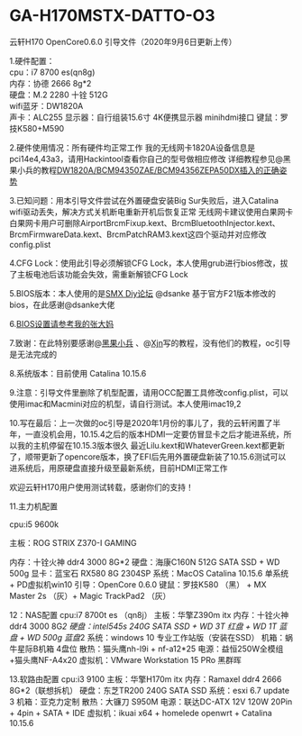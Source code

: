 # GA-H170MSTX-DATTO-O3
云轩H170 OpenCore0.6.0 引导文件（2020年9月6日更新上传）
  
1.硬件配置：  
cpu：i7 8700 es(qn8g)  
内存：协德 2666 8g*2  
硬盘：M.2 2280 十铨 512G  
wifi蓝牙：DW1820A  
声卡：ALC255
显示器：自行组装15.6寸 4K便携显示器 minihdmi接口
键鼠：罗技K580+M590
  
2.硬件使用情况：所有硬件均正常工作
我的无线网卡1820A设备信息是pci14e4,43a3，请用Hackintool查看你自己的型号做相应修改
详细教程参见@黑果小兵的教程[DW1820A/BCM94350ZAE/BCM94356ZEPA50DX插入的正确姿势](https://blog.daliansky.net/DW1820A_BCM94350ZAE-driver-inserts-the-correct-posture.html) 

3.已知问题：用本引导文件尝试在外置硬盘安装Big Sur失败后，进入Catalina wifi驱动丢失，解决方式关机断电重新开机后恢复正常
无线网卡建议使用白果网卡
白果网卡用户可删除AirportBrcmFixup.kext、BrcmBluetoothInjector.kext、BrcmFirmwareData.kext、BrcmPatchRAM3.kext这四个驱动并对应修改config.plist
  
4.CFG Lock：使用此引导必须解锁CFG Lock，本人使用grub进行bios修改，拔了主板电池后该功能会失效，需重新解锁CFG Lock
  
5.BIOS版本：本人使用的是[SMX Diy论坛](http://www.smxdiy.com/) @dsanke 基于官方F21版本修改的bios，在此感谢@dsanke大佬

6.[BIOS设置请参考我的张大妈](https://post.smzdm.com/p/ag827k43/)
  
7.致谢：在此特别要感谢@[黑果小兵](https://blog.daliansky.net/) 、@[Xjn](https://blog.daliansky.net/OpenCore-BootLoader.html)写的教程，没有他们的教程，oc引导是无法完成的  

8.系统版本：目前使用 Catalina 10.15.6

9.注意：引导文件里删除了机型配置，请用OCC配置工具修改config.plist，可以使用imac和Macmini对应的机型，请自行测试。本人使用imac19,2

10.写在最后：上一次做的oc引导是2020年1月份的事儿了，我的云轩闲置了半年，一直没机会用，10.15.4之后的版本HDMI一定要仿冒显卡之后才能进系统，所以我的主机停留在10.15.3版本很久
最近Lilu.kext和WhateverGreen.kext都更新了，顺带更新了opencore版本，换了EFI后先用外置硬盘新装了10.15.6测试可以进系统后，用原硬盘直接升级至最新系统，目前HDMI正常工作

欢迎云轩H170用户使用测试转载，感谢你们的支持！

11.主力机配置

cpu:i5 9600k

主板：ROG STRIX Z370-I GAMING

内存：十铨火神 ddr4 3000 8G*2
硬盘：海康C160N 512G SATA SSD + WD 500g
显卡：蓝宝石 RX580 8G 2304SP
系统：MacOS Catalina 10.15.6 单系统 + PD虚拟机win10
引导：OpenCore 0.6.0
键鼠：罗技K580 （黑） + MX Master 2s （灰）+ Magic TrackPad2 （灰）

12：NAS配置
cpu:i7 8700t es （qn8j）
主板：华擎Z390m itx
内存：十铨火神 ddr4 3000 8G*2
硬盘：intel545s 240G SATA SSD + WD 3T 红盘 + WD 1T 蓝盘 + WD 500g 蓝盘*2
系统：windows 10 专业工作站版（安装在SSD）
机箱：蜗牛星际B机箱 4盘位
散热：猫头鹰nh-l9i + nf-a12*25
电源：益恒250W全模组+猫头鹰NF-A4x20
虚拟机：VMware Workstation 15 PRo 黑群晖

13.软路由配置
cpu:i3 9100
主板：华擎H170m itx
内存：Ramaxel ddr4 2666 8G*2（联想拆机）
硬盘：东芝TR200 240G SATA SSD
系统：esxi 6.7 update 3
机箱：亚克力定制
散热：大镰刀 S950M
电源：联达DC-ATX 12V 120W 20Pin + 4pin + SATA + IDE
虚拟机：ikuai x64 + homelede openwrt + Catalina 10.15.6


